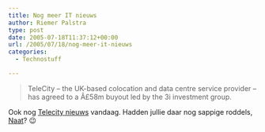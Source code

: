 ```yaml
---
title: Nog meer IT nieuws
author: Riemer Palstra
type: post
date: 2005-07-18T11:37:12+00:00
url: /2005/07/18/nog-meer-it-nieuws
categories:
  - Technostuff

---
```

> TeleCity &#8211; the UK-based colocation and data centre service provider &#8211; has agreed to a Â£58m buyout led by the 3i investment group.

Ook nog [Telecity nieuws][1] vandaag. Hadden jullie daar nog sappige roddels, [Naat][2]? 😉

 [1]: http://www.theregister.co.uk/2005/07/18/telecity_buyout/
 [2]: http://www.natha.info/